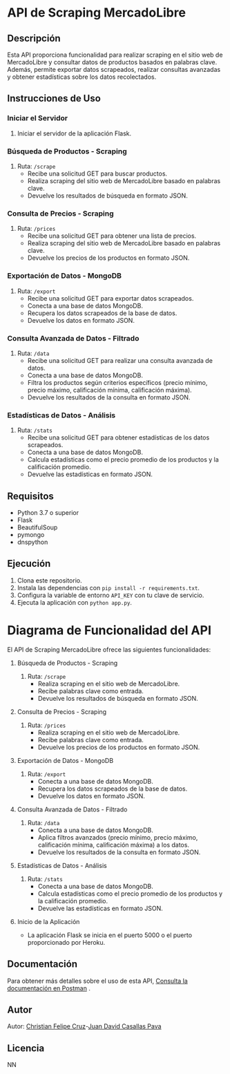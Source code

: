# API de Scraping MercadoLibre

## Descripción
Esta API proporciona funcionalidad para realizar scraping en el sitio web de MercadoLibre y consultar datos de productos basados en palabras clave. Además, permite exportar datos scrapeados, realizar consultas avanzadas y obtener estadísticas sobre los datos recolectados.

## Instrucciones de Uso

### Iniciar el Servidor
1. Iniciar el servidor de la aplicación Flask.

### Búsqueda de Productos - Scraping
1. Ruta: `/scrape`
   - Recibe una solicitud GET para buscar productos.
   - Realiza scraping del sitio web de MercadoLibre basado en palabras clave.
   - Devuelve los resultados de búsqueda en formato JSON.

### Consulta de Precios - Scraping
1. Ruta: `/prices`
   - Recibe una solicitud GET para obtener una lista de precios.
   - Realiza scraping del sitio web de MercadoLibre basado en palabras clave.
   - Devuelve los precios de los productos en formato JSON.

### Exportación de Datos - MongoDB
1. Ruta: `/export`
   - Recibe una solicitud GET para exportar datos scrapeados.
   - Conecta a una base de datos MongoDB.
   - Recupera los datos scrapeados de la base de datos.
   - Devuelve los datos en formato JSON.

### Consulta Avanzada de Datos - Filtrado
1. Ruta: `/data`
   - Recibe una solicitud GET para realizar una consulta avanzada de datos.
   - Conecta a una base de datos MongoDB.
   - Filtra los productos según criterios específicos (precio mínimo, precio máximo, calificación mínima, calificación máxima).
   - Devuelve los resultados de la consulta en formato JSON.

### Estadísticas de Datos - Análisis
1. Ruta: `/stats`
   - Recibe una solicitud GET para obtener estadísticas de los datos scrapeados.
   - Conecta a una base de datos MongoDB.
   - Calcula estadísticas como el precio promedio de los productos y la calificación promedio.
   - Devuelve las estadísticas en formato JSON.

## Requisitos
- Python 3.7 o superior
- Flask
- BeautifulSoup
- pymongo
- dnspython

## Ejecución
1. Clona este repositorio.
2. Instala las dependencias con `pip install -r requirements.txt`.
3. Configura la variable de entorno `API_KEY` con tu clave de servicio.
4. Ejecuta la aplicación con `python app.py`.

# Diagrama de Funcionalidad del API

El API de Scraping MercadoLibre ofrece las siguientes funcionalidades:

1. Búsqueda de Productos - Scraping
    1. Ruta: `/scrape`
        - Realiza scraping en el sitio web de MercadoLibre.
        - Recibe palabras clave como entrada.
        - Devuelve los resultados de búsqueda en formato JSON.

2. Consulta de Precios - Scraping
    1. Ruta: `/prices`
        - Realiza scraping en el sitio web de MercadoLibre.
        - Recibe palabras clave como entrada.
        - Devuelve los precios de los productos en formato JSON.

3. Exportación de Datos - MongoDB
    1. Ruta: `/export`
        - Conecta a una base de datos MongoDB.
        - Recupera los datos scrapeados de la base de datos.
        - Devuelve los datos en formato JSON.

4. Consulta Avanzada de Datos - Filtrado
    1. Ruta: `/data`
        - Conecta a una base de datos MongoDB.
        - Aplica filtros avanzados (precio mínimo, precio máximo, calificación mínima, calificación máxima) a los datos.
        - Devuelve los resultados de la consulta en formato JSON.

5. Estadísticas de Datos - Análisis
    1. Ruta: `/stats`
        - Conecta a una base de datos MongoDB.
        - Calcula estadísticas como el precio promedio de los productos y la calificación promedio.
        - Devuelve las estadísticas en formato JSON.

6. Inicio de la Aplicación
    - La aplicación Flask se inicia en el puerto 5000 o el puerto proporcionado por Heroku.


## Documentación
Para obtener más detalles sobre el uso de esta API, [Consulta la documentación en Postman](https://documenter.getpostman.com/view/23134211/2s9YBz4FdF)
.

## Autor
Autor: [Christian Felipe Cruz](tu-email@example.com)-[Juan David Casallas Pava](davidcasallas1202@gmail.com)

## Licencia
NN
